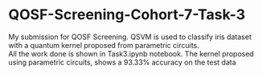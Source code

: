 # QOSF-Screening-Cohort-7-Task-3
My submission for QOSF Screening. QSVM is used to classify iris dataset with a quantum kernel proposed from parametric circuits.  
All the work done is shown in Task3.ipynb notebook. The kernel proposed using parametric circuits, shows a 93.33% accuracy on the test data
